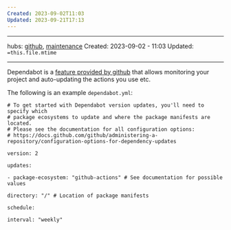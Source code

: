 ```yaml
---
Created: 2023-09-02T11:03
Updated: 2023-09-21T17:13
---
```

___
hubs: [github](github.md), [maintenance](maintenance.md)
Created: 2023-09-02 - 11:03
Updated: `=this.file.mtime`
___
Dependabot is a [feature provided by github](https://docs.github.com/en/code-security/dependabot) that allows monitoring your project and auto-updating the actions you use etc.

The following is an example `dependabot.yml`: 
```
# To get started with Dependabot version updates, you'll need to specify which
# package ecosystems to update and where the package manifests are located.
# Please see the documentation for all configuration options:
# https://docs.github.com/github/administering-a-repository/configuration-options-for-dependency-updates

version: 2

updates:

- package-ecosystem: "github-actions" # See documentation for possible values

directory: "/" # Location of package manifests

schedule:

interval: "weekly"
```